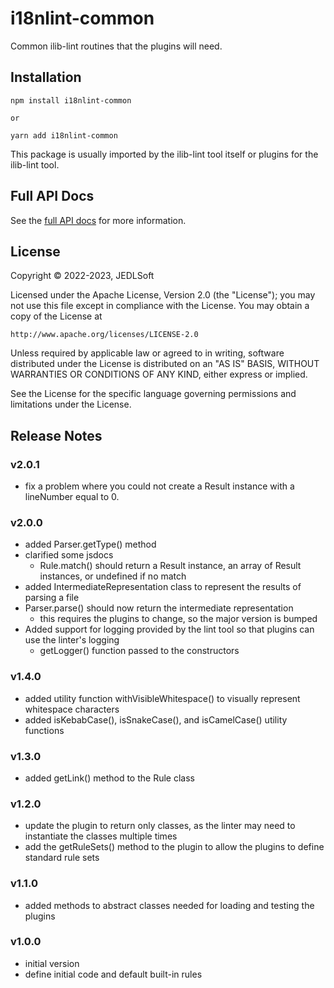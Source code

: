 # i18nlint-common

Common ilib-lint routines that the plugins will need.


## Installation

```
npm install i18nlint-common

or

yarn add i18nlint-common
```

This package is usually imported by the ilib-lint tool itself or plugins for
the ilib-lint tool.

## Full API Docs

See the [full API docs](./docs/i18nlint-common.md) for more information.

## License

Copyright © 2022-2023, JEDLSoft

Licensed under the Apache License, Version 2.0 (the "License");
you may not use this file except in compliance with the License.
You may obtain a copy of the License at

    http://www.apache.org/licenses/LICENSE-2.0

Unless required by applicable law or agreed to in writing, software
distributed under the License is distributed on an "AS IS" BASIS,
WITHOUT WARRANTIES OR CONDITIONS OF ANY KIND, either express or implied.

See the License for the specific language governing permissions and
limitations under the License.

## Release Notes

### v2.0.1

- fix a problem where you could not create a Result instance with a
  lineNumber equal to 0.

### v2.0.0

- added Parser.getType() method
- clarified some jsdocs
    - Rule.match() should return a Result instance, an array of
      Result instances, or undefined if no match
- added IntermediateRepresentation class to represent the results of
  parsing a file
- Parser.parse() should now return the intermediate representation
    - this requires the plugins to change, so the major version is bumped
- Added support for logging provided by the lint tool so that plugins
  can use the linter's logging
    - getLogger() function passed to the constructors

### v1.4.0

- added utility function withVisibleWhitespace() to visually represent whitespace characters
- added isKebabCase(), isSnakeCase(), and isCamelCase() utility functions

### v1.3.0

- added getLink() method to the Rule class

### v1.2.0

- update the plugin to return only classes, as the linter may need to instantiate
  the classes multiple times
- add the getRuleSets() method to the plugin to allow the plugins to define
  standard rule sets

### v1.1.0

- added methods to abstract classes needed for loading and testing the plugins

### v1.0.0

- initial version
- define initial code and default built-in rules

